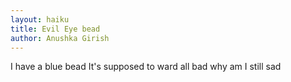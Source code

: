 ```yaml
---
layout: haiku
title: Evil Eye bead
author: Anushka Girish
---
```


I have a blue bead
It's supposed to ward all bad
why am I still sad

